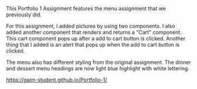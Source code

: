 This Portfolio 1 Assignment features the menu assignment that we previously did.

For this assignment, I added pictures by using two components. I also added another component that renders and returns a "Cart" component. This cart component pops up after a add to cart button is clicked. Another thing that I added is an alert that pops up when the add to cart button is clicked.

The menu also has different styling from the original assignment. The dinner and dessert menu headings are now light blue highlight with white lettering. 

https://gaim-student.github.io/Portfolio-1/
